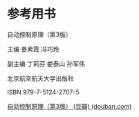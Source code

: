 # 参考用书

自动控制原理（第3版）

主编 姜素霞 冯巧玲

副主编 丁莉芬 娄泰山 孙军伟

北京航空航天大学出版社

ISBN 978-7-5124-2707-5

[自动控制原理（第3版） (豆瓣) (douban.com)](https://book.douban.com/subject/30850116/)

